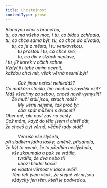 ```yaml
---
title: Lhostejnost
contentType: prose
---
```


<section>

_Blondýnu chci s brunetou,  
tu, co má všeho moc, i tu, co bídou zchřadla,  
tu, co chce sama být, tu, co chce do divadla,  
     tu, co je z města, i tu venkovskou,  
          tu prostou i tu, co chce své,  
          tu, co div v slzách neplave,  
i tu, jíž korek v očích schne.  
Vždyť ji i tebe umím ocenit,  
každou chci mít, však věrná nesmí být!_

</section>

<section>

          _Což jinou neřest nehledáš?  
Co matkám stačilo, tím nechceš zavděk vzít?  
Máš všechny za sebou, chceš nové vymyslit?  
     Že muži stálí jsou, strach máš?  
          My věrní nejsme, tak proč ty:  
          oba spát můžem s dvaceti!  
Ober mě, ale pusť zas na cesty.  
Což mám, když do těla jsem ti chtěl dát,  
že chceš být věrná, věčně tady stát?_

</section>

<section>

          _Venuše vše slyšela,  
při sladkém jádru lásky, změně, přísahala,  
že být to nemá, že to předtím neslýchala,  
     vše zkoumala a pak se vrátila,  
          tvrdila, že dva nebo tři  
          ubozí bludní kacíři  
     ve vlastní věrnost v lásce uvěří.  
     Těm řek jsem však, že stejně věrní jsou  
     vždycky jen těm, kteří je podvedou._

</section>
